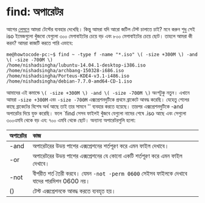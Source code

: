 # find: অপারেটর

আগের [লেসনে](https://github.com/howtocode-com-bd/sh.howtocode.com.bd/tree/3dc812802322247d70de373bfe7cfba0e0e18699/3.5.2.1.operator.md) আমরা টেস্টের ব্যবহার দেখেছি। কিন্তু আমরা যদি আরো জটিল টেস্ট চালাতে চাই? মনে করুন শুধু সেই iso ইমেজগুলো খুঁজবো যেগুলো ৩০০ মেগাবাইটের চেয়ে বড় এবং ৮০০ মেগাবাইটের চেয়ে ছোট। তাহলে আমরা কী করব? আমরা কাজটি করতে পারি এভাবে:

```text
me@howtocode-pc:~$ find ~ -type f -name "*.iso" \( -size +300M \) -and \( -size -700M \)
/home/nishadsingha/lubuntu-14.04.1-desktop-i386.iso
/home/nishadsingha/archbang-150328-i686.iso
/home/nishadsingha/Porteus-KDE4-v3.1-i486.iso
/home/nishadsingha/debian-7.7.0-amd64-CD-1.iso
```

আমাদের এই কমান্ডে `\( -size +300M \) -and \( -size -700M \)` অংশটুকু নতুন। এখানে আমরা `-size +300M` এবং `-size -700M` এক্সপ্রেশনদুটিকে প্রথমে ব্রাকেটে আবদ্ধ করেছি। যেহেতু শেলের কাছে ব্রাকেটের বিশেষ অর্থ আছে তাই তার সামনে '\' ব্যবহার করতে হয়েছে। তারপর এক্সপ্রেশনদুটিকে -and অপারেটর দিয়ে যুক্ত করেছি। ফলে \`find সেসব ফাইলই খুঁজবে যেগুলো নামের শেষে .iso আছে এবং সেগুলো ৩০০এমবি থেকে বড় এব: ৭০০ এমবি থেকে ছোট। অন্যান্য অপারেটরগুলি হলো:

| অপারেটর | কাজ |
| :--- | :--- |
| -and | অপারেটরের উভয় পাশের এক্সপ্রেশনের শর্তপূরণ করে এমন ফাইল দেখাবে। |
| -or | অপারেটরের উভয় পাশের এক্সপ্রেশনের যে কোনো একটি শর্তপূরণ করে এমন ফাইল দেখাবে। |
| -not | বীপরীত শর্ত তৈরী করবে। যেমন `-not -perm 0600` সেইসব ফাইলকে দেখাবে যাদের পারমিশন 0600 নয়। |
| \(\) | টেস্ট এক্সপ্রেশনকে আবদ্ধ করতে ব্যবহৃত হয়। |

